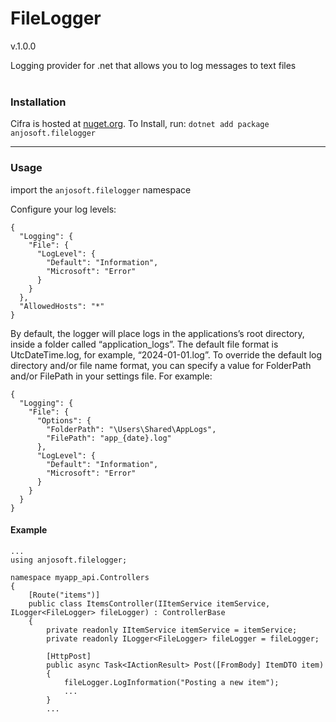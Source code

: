 # FileLogger

v.1.0.0

Logging provider for .net that allows you to log messages to text files
<br>
<br>

### Installation

Cifra is hosted at [nuget.org](https://www.nuget.org/packages/anjosoft.filelogger/). To Install, run:
``dotnet add package anjosoft.filelogger``

---

### Usage

import the ``anjosoft.filelogger`` namespace

Configure your log levels:

```
{
  "Logging": {
    "File": {
      "LogLevel": {
        "Default": "Information",
        "Microsoft": "Error"
      }
    }
  },
  "AllowedHosts": "*"
}
```

By default, the logger will place logs in the applications’s root directory, inside a folder called “application_logs”. The default file format is UtcDateTime.log, for example, “2024-01-01.log”. To override the default log directory and/or file name format, you can specify a value for FolderPath and/or FilePath in your settings file. For example:

```
{
  "Logging": {
    "File": {
      "Options": {
        "FolderPath": "\Users\Shared\AppLogs",
        "FilePath": "app_{date}.log"
      },
      "LogLevel": {
        "Default": "Information",
        "Microsoft": "Error"
      }
    }
  }
}
```

#### Example

```
...
using anjosoft.filelogger;

namespace myapp_api.Controllers
{
    [Route("items")]
    public class ItemsController(IItemService itemService, ILogger<FileLogger> fileLogger) : ControllerBase
    {
        private readonly IItemService itemService = itemService;
        private readonly ILogger<FileLogger> fileLogger = fileLogger;

        [HttpPost]
        public async Task<IActionResult> Post([FromBody] ItemDTO item)
        {
            fileLogger.LogInformation("Posting a new item");
            ...
        }
        ...
```
